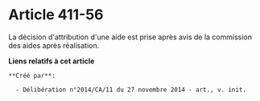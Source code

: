 # Article 411-56

La décision d'attribution d'une aide est prise après avis de la commission des aides après réalisation.

**Liens relatifs à cet article**

	**Créé par**:

	  - Délibération n°2014/CA/11 du 27 novembre 2014 - art., v. init.
